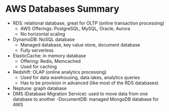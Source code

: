 # AWS Databases Summary

- RDS: relational database, great for OLTP (online transaction processing)
    - AWS Offerings: PostgreSQL, MySQL, Oracle, Aurora
    - No horizontal scaling
- DynamoDB: NoSQL database
    - Managed database, key value store, document database
    - Fully serverless
- ElasticCache: in memory database
    - Offering: Redis, Memcached
    - Used for caching
- Redshift: OLAP (online analytics processing)
    - Used for data warehousing, data lakes, analytics queries
    - Has to be provision in advanced (like most of the RDS databases)
- Neptune: graph database
- DMS (Database Migration Service): used to move data from one database to another
-DocumentDB: managed MongoDB database for AWS